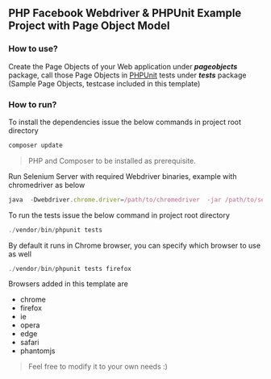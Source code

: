 ## PHP Facebook Webdriver & PHPUnit Example Project with Page Object Model

### How to use?

Create the Page Objects of your Web application under **_pageobjects_** package, call those Page Objects in  [PHPUnit](https://phpunit.de/) tests under **_tests_** package (Sample Page Objects, testcase included in this template)

### How to run?
To install the dependencies issue the below commands in project root directory
```javascript
composer update
``` 
> PHP and Composer to be installed as prerequisite.

Run Selenium Server with required Webdriver binaries, example with chromedriver as below
```javascript
java  -Dwebdriver.chrome.driver=/path/to/chromedriver  -jar /path/to/selenium server/selenium-server-standalone-x.x.x.jar
``` 

To run the tests issue the below command in project root directory

```javascript
./vendor/bin/phpunit tests
``` 
By default it runs in Chrome browser, you can specify which browser to use as well
```javascript
./vendor/bin/phpunit tests firefox
```

Browsers added in this template are 
* chrome
* firefox
* ie
* opera
* edge
* safari
* phantomjs

> Feel free to modify it to your own needs :)
